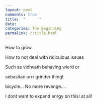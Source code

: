 ```yaml
---
layout: post
comments: true
title:  "      "
date:   
categories: The Beginning
permalink: /:title.html
---
```


How to grow.

How to not deal with ridiculous issues

Such as vidhvath behaving wierd or 

sebasitan urrr grinder thing! 

bicycle... No more revenge.... 

I dont want to expend enrgy on this! at all!
